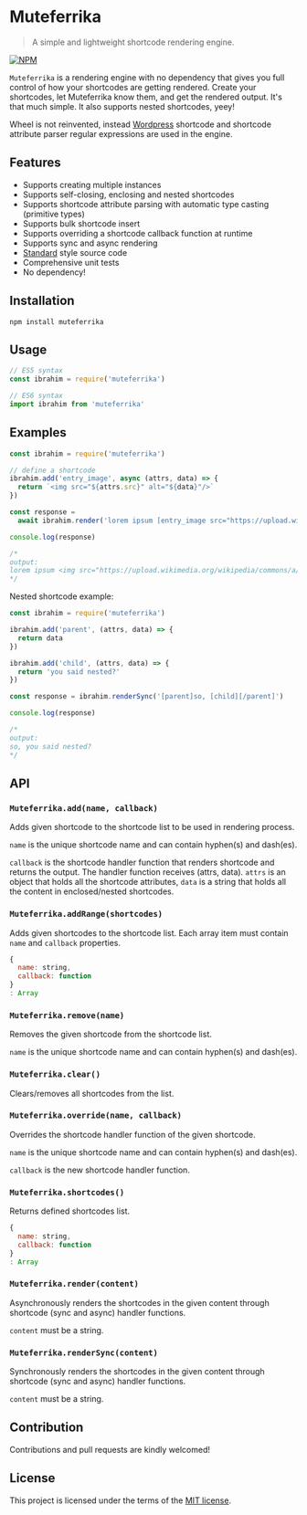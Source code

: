# Muteferrika
> A simple and lightweight shortcode rendering engine.

[![NPM](https://nodei.co/npm/muteferrika.png)](https://nodei.co/npm/muteferrika/)

`Muteferrika` is a rendering engine with no dependency that gives you full control of how your shortcodes are getting rendered. Create your shortcodes, let Muteferrika know them, and get the rendered output. It's that much simple. It also supports nested shortcodes, yeey!

Wheel is not reinvented, instead [Wordpress](https://wordpress.org) shortcode and shortcode attribute parser regular expressions are used in the engine.

## Features

- Supports creating multiple instances
- Supports self-closing, enclosing and nested shortcodes
- Supports shortcode attribute parsing with automatic type casting (primitive types)
- Supports bulk shortcode insert
- Supports overriding a shortcode callback function at runtime
- Supports sync and async rendering
- [Standard](https://github.com/standard/standard) style source code
- Comprehensive unit tests
- No dependency!

## Installation
`npm install muteferrika`

## Usage

```js
// ES5 syntax
const ibrahim = require('muteferrika')

// ES6 syntax
import ibrahim from 'muteferrika'
```

## Examples

```js
const ibrahim = require('muteferrika')

// define a shortcode
ibrahim.add('entry_image', async (attrs, data) => {
  return `<img src="${attrs.src}" alt="${data}"/>`
})

const response =
  await ibrahim.render('lorem ipsum [entry_image src="https://upload.wikimedia.org/wikipedia/commons/a/a2/Ibrahim_M%C3%BCteferrika.jpg"]Ibrahim Muteferrika[/entry_image] dolor sit amet.')

console.log(response)

/*
output:
lorem ipsum <img src="https://upload.wikimedia.org/wikipedia/commons/a/a2/Ibrahim_M%C3%BCteferrika.jpg" alt="Ibrahim Muteferrika"/> dolor sit amet
*/
```

Nested shortcode example:

```js
const ibrahim = require('muteferrika')

ibrahim.add('parent', (attrs, data) => {
  return data
})

ibrahim.add('child', (attrs, data) => {
  return 'you said nested?'
})

const response = ibrahim.renderSync('[parent]so, [child][/parent]')

console.log(response)

/*
output:
so, you said nested?
*/
```

## API

### `Muteferrika.add(name, callback)`

Adds given shortcode to the shortcode list to be used in rendering process.

`name` is the unique shortcode name and can contain hyphen(s) and dash(es).

`callback` is the shortcode handler function that renders shortcode and returns the output. The handler function receives (attrs, data). `attrs` is an object that holds all the shortcode attributes, `data` is a string that holds all the content in enclosed/nested shortcodes.

### `Muteferrika.addRange(shortcodes)`

Adds given shortcodes to the shortcode list. Each array item must contain `name` and `callback` properties.

```js
{
  name: string,
  callback: function
}
: Array
```

### `Muteferrika.remove(name)`

Removes the given shortcode from the shortcode list.

`name` is the unique shortcode name and can contain hyphen(s) and dash(es).

### `Muteferrika.clear()`

Clears/removes all shortcodes from the list.

### `Muteferrika.override(name, callback)`

Overrides the shortcode handler function of the given shortcode.

`name` is the unique shortcode name and can contain hyphen(s) and dash(es).

`callback` is the new shortcode handler function.

### `Muteferrika.shortcodes()`

Returns defined shortcodes list.

```js
{
  name: string,
  callback: function
}
: Array
```

### `Muteferrika.render(content)`

Asynchronously renders the shortcodes in the given content through shortcode (sync and async) handler functions.

`content` must be a string.

### `Muteferrika.renderSync(content)`

Synchronously renders the shortcodes in the given content through shortcode (sync and async) handler functions.

`content` must be a string.

## Contribution
Contributions and pull requests are kindly welcomed!

## License
This project is licensed under the terms of the [MIT license](https://github.com/hsynlms/muteferrika/blob/master/LICENSE).
